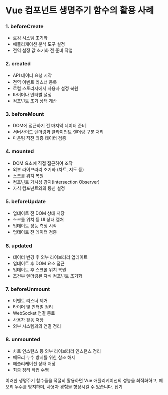 # Vue 컴포넌트 생명주기 함수의 활용 사례

### 1. beforeCreate

- 로깅 시스템 초기화
- 애플리케이션 분석 도구 설정
- 전역 설정 값 초기화 전 준비 작업

### 2. created

- API 데이터 요청 시작
- 전역 이벤트 리스너 등록
- 로컬 스토리지에서 사용자 설정 복원
- 타이머나 인터벌 설정
- 컴포넌트 초기 상태 계산

### 3. beforeMount

- DOM에 접근하기 전 마지막 데이터 준비
- 서버사이드 렌더링과 클라이언트 렌더링 구분 처리
- 마운팅 직전 최종 데이터 검증

### 4. mounted

- DOM 요소에 직접 접근하여 조작
- 외부 라이브러리 초기화 (차트, 지도 등)
- 스크롤 위치 복원
- 컴포넌트 가시성 감지(Intersection Observer)
- 자식 컴포넌트와의 통신 설정

### 5. beforeUpdate

- 업데이트 전 DOM 상태 저장
- 스크롤 위치 등 UI 상태 캡처
- 업데이트 성능 측정 시작
- 업데이트 전 데이터 검증

### 6. updated

- 데이터 변경 후 외부 라이브러리 업데이트
- 업데이트 후 DOM 요소 접근
- 업데이트 후 스크롤 위치 복원
- 조건부 렌더링된 자식 컴포넌트 초기화

### 7. beforeUnmount

- 이벤트 리스너 제거
- 타이머 및 인터벌 정리
- WebSocket 연결 종료
- 사용자 활동 저장
- 외부 시스템과의 연결 정리

### 8. unmounted

- 차트 인스턴스 등 외부 라이브러리 인스턴스 정리
- 메모리 누수 방지를 위한 참조 해제
- 애플리케이션 상태 저장
- 최종 정리 작업 수행

이러한 생명주기 함수들을 적절히 활용하면 Vue 애플리케이션의 성능을 최적화하고, 메모리 누수를 방지하며, 사용자 경험을 향상시킬 수 있습니다.
접기
